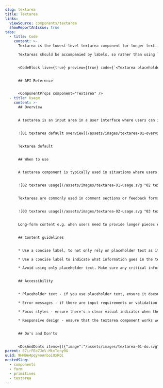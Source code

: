```yaml
---
slug: textarea
title: Textarea
links:
  viewSource: components/textarea
  showReportAnIssue: true
tabs:
  - title: Code
    content: >-
      Textarea is the lowest-level textarea component for longer text.

      Textareas should be accompanied by labels, so rather than using `Textarea` directly in a UI, it’s normally best to use a `field` component, which combines an `Textarea` with a `Label` and displays validation errors. If none of the existing field components suit your needs, it might be worth adding a new one.


      <CodeBlock live={true} preview={true} code={`<Textarea placeholder="Placeholder text" css={{ width: 340 }} />`} language={"tsx"} />


      ## API Reference


      <ComponentProps component="Textarea" />
  - title: Usage
    content: >-
      ## Overview


      A textarea is an input area in a user interface where users can input and edit multi-line text, such as comments, descriptions, or messages.


      ![01 textarea default overview](/assets/images/textarea-01-overview.svg "01 textarea default overview")


      Textarea default


      ## When to use


      A textarea component is typically used in situations where users need to input or edit multi-line text.


      ![02 textarea usage](/assets/images/textarea-01-usage.svg "02 textarea usage")


      Textareas are commonly used in comment sections or feedback forms where users can express their thoughts or opinions.


      ![03 textarea usage](/assets/images/textarea-02-usage.svg "03 textarea usage")


      Long-form content e.g. when users need to provide longer pieces of text, such as comments, reviews, descriptions, or messages.


      ## Content guidelines


      * Use a concise label, to not only rely on placeholder text as it is not always visible (once the user starts typing it disappears).

      * Use a concise label to indicate what information goes in the text area input. The label should be a noun string. For example, if the text area appears in a dialog called "In-app feedback", the label for a description text area should only say "Description/Details" and not repeat the modal's title.

      * Avoid using only placeholder text. Make sure any critical information is communicated either in the field label.


      ## Accessibility


      * Placeholder text - if you use placeholder text, ensure it doesn't replace the need for a label. It should be a supplementary hint, not the primary source of information.

      * Error messages - if there are input requirements or validation errors, provide clear and descriptive error messages.

      * Focus styles - ensure there's a clear visual indicator when the textarea has keyboard focus. This helps users understand where they are in the interface.

      * Responsive design - ensure that the textarea component works well across various screen sizes and orientations, allowing users to interact comfortably.


      ## Do's and Don'ts


      <DosAndDonts items={[{"image":"/assets/images/textarea-01-do.svg","type":"do","description":"Use textarea as an affordance to input longer-form text content."},{"description":"Use placeholder as a replacement for label, as this creates accessibility and usability issues.","type":"dont","image":"/assets/images/textarea-02-dont.svg"},{"description":"Set the min-height of the textarea row to ensure that the typical amount of text entered is visible without scrolling.","type":"do","image":"/assets/images/textarea-01-do.svg"},{"description":"Change the textarea's min-height to a smaller value.","type":"dont","image":"/assets/images/textarea-03-dont.svg"},{"image":"/assets/images/textarea-04-do.svg","description":"Be specific to help users understand the context of their input.","type":"do"},{"description":"Use vague labels, like \"Enter text here\". ","type":"dont","image":"/assets/images/textarea-05-dont.svg"},{"type":"do","image":"/assets/images/textarea-6-do.svg","description":"If the field is required use * to highlight it."},{"description":"Add a description if you are concerned that textarea is not clear enough to the user.","type":"do","image":"/assets/images/textarea-7-do.svg"}]} />
parent: E7irFEo7JeV-MtxTony9G
uuid: 9HM9e4pqy4oAnboi8xRQi
nestedSlug:
  - components
  - form
  - primitives
  - textarea
---
```


